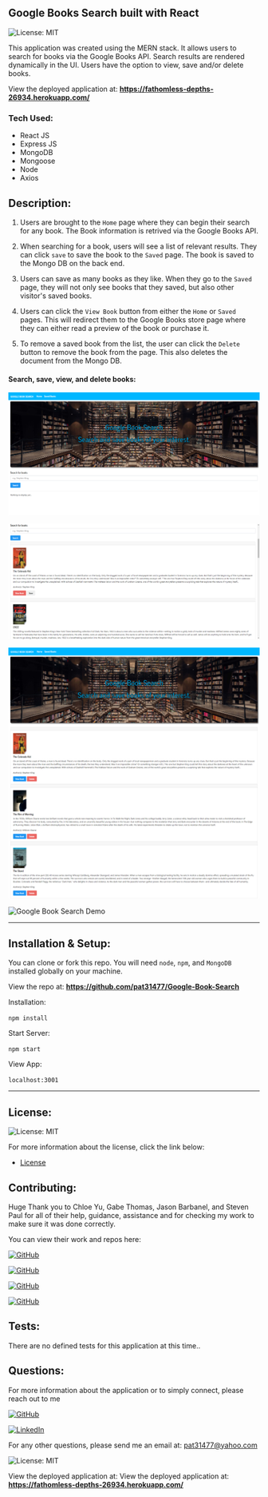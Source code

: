 ## Google Books Search built with React 

![License: MIT](https://img.shields.io/badge/License%3A-MIT-green.svg)

This application was created using the MERN stack. It allows users to search for books via the Google Books API. Search results are rendered dynamically in the UI. Users have the option to view, save and/or delete books.

View the deployed application at: <b><a href="https://fathomless-depths-26934.herokuapp.com/" target="_blank">https://fathomless-depths-26934.herokuapp.com/</a></b>

### Tech Used:
 - React JS
 - Express JS
 - MongoDB
 - Mongoose
 - Node
 - Axios

## Description:

1. Users are brought to the `Home` page where they can begin their search for any book. The Book information is retrived via the Google Books API.

2. When searching for a book, users will see a list of relevant results. They can click `save` to save the book to the `Saved` page. The book is saved to the Mongo DB on the back end.

3. Users can save as many books as they like. When they go to the `Saved` page, they will not only see books that they saved, but also other visitor's saved books. 

4. Users can click the `View Book` button from either the `Home` or `Saved` pages. This will redirect them to the Google Books store page where they can either read a preview of the book or purchase it.

5. To remove a saved book from the list, the user can click the `Delete` button to remove the book from the page. This also deletes the document from the Mongo DB.

#### Search, save, view, and delete books:   

![FullScreenShot](client/src/utils/images/FullScreenShot.png?raw=true "FullScreenShot")

![SearchResults](client/src/utils/images/SearchResults.png?raw=true "SearchResults")

![SavedBooks](client/src/utils/images/SavedBooks.png?raw=true "SavedBooks")

![Google Book Search Demo](client/src/utils/images/GoogleBookSearchDemo.gif?raw=true "Google Book Search Demo")

---

## Installation & Setup:


You can clone or fork this repo. You will need `node`, `npm`, and `MongoDB` installed globally on your machine.

View the repo at: <b><a href="https://github.com/pat31477/Google-Book-Search" target="_blank">https://github.com/pat31477/Google-Book-Search</a></b>

Installation:

`npm install`  

Start Server:

`npm start`  

View App:

`localhost:3001`  

---

## License:

![License: MIT](https://img.shields.io/badge/License%3A-MIT-green.svg)

For more information about the license, click the link below:

- [License](https://opensource.org/licenses/)

## Contributing:

Huge Thank you to Chloe Yu, Gabe Thomas, Jason Barbanel, and Steven Paul for all of their help, guidance, assistance and for checking my work to make sure it was done correctly. 

You can view their work and repos here:

  [![GitHub](https://img.shields.io/badge/Chloe%20Yu-Click%20Me!-blueviolet?style=plastic&logo=GitHub)](https://github.com/chloeyu17)

  [![GitHub](https://img.shields.io/badge/Gabe%20Thomas-Click%20Me!-blueviolet?style=plastic&logo=GitHub)](https://github.com/samohtebag)

  [![GitHub](https://img.shields.io/badge/Jason%20Barbanel-Click%20Me!-blueviolet?style=plastic&logo=GitHub)](https://github.com/Jbarbss)

  [![GitHub](https://img.shields.io/badge/Steven%20Paul-Click%20Me!-blueviolet?style=plastic&logo=GitHub)](https://github.com/etown285)


## Tests:

There are no defined tests for this application at this time..

## Questions:

For more information about the application or to simply connect, please reach out to me

 [![GitHub](https://img.shields.io/badge/Patrick%20Walker-Click%20Me!-blueviolet?style=plastic&logo=GitHub)](https://github.com/pat31477)

  [![LinkedIn](https://img.shields.io/badge/Patrick%20Walker%20LinkedIn-Click%20Me!-grey?style=plastic&logo=LinkedIn&labelColor=blue)](https://www.linkedin.com/in/patrick-walker-926a35189/)

For any other questions, please send me an email at: pat31477@yahoo.com

![License: MIT](https://img.shields.io/badge/License%3A-MIT-green.svg)

View the deployed application at: View the deployed application at: <b><a href="https://fathomless-depths-26934.herokuapp.com/" target="_blank">https://fathomless-depths-26934.herokuapp.com/</a></b>
